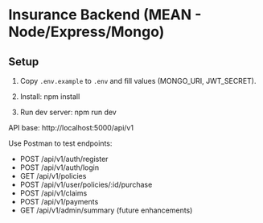 # Insurance Backend (MEAN - Node/Express/Mongo)

## Setup
1. Copy `.env.example` to `.env` and fill values (MONGO_URI, JWT_SECRET).
2. Install:
   npm install

3. Run dev server:
   npm run dev

API base: http://localhost:5000/api/v1

Use Postman to test endpoints:
- POST /api/v1/auth/register
- POST /api/v1/auth/login
- GET /api/v1/policies
- POST /api/v1/user/policies/:id/purchase
- POST /api/v1/claims
- POST /api/v1/payments
- GET /api/v1/admin/summary (future enhancements)
